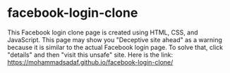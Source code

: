 # facebook-login-clone
This Facebook login clone page is created using HTML, CSS, and JavaScript.
This page may show you "Deceptive site ahead" as a warning because it is similar to the actual Facebook login page. To solve that, click "details" and then "visit this unsafe" site.
Here is the link: https://mohammadsadaf.github.io/facebook-login-clone/
